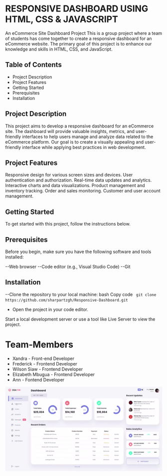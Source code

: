 # RESPONSIVE DASHBOARD USING HTML, CSS & JAVASCRIPT

An eCommerce Site Dashboard Project
This is a group project where a team of students has come together to create a responsive dashboard for an eCommerce website. The primary goal of this project is to enhance our knowledge and skills in HTML, CSS, and JavaScript.

## Table of Contents 
  - Project Description
  - Project Features
  - Getting Started
  - Prerequisites
  - Installation


## Project Description
This project aims to develop a responsive dashboard for an eCommerce site. The dashboard will provide valuable insights, metrics, and user-friendly interfaces to help users manage and analyze data related to the eCommerce platform. Our goal is to create a visually appealing and user-friendly interface while applying best practices in web development.


## Project Features
Responsive design for various screen sizes and devices.
User authentication and authorization.
Real-time data updates and analytics.
Interactive charts and data visualizations.
Product management and inventory tracking.
Order and sales monitoring.
Customer and user account management.

## Getting Started
To get started with this project, follow the instructions below.

## Prerequisites
Before you begin, make sure you have the following software and tools installed:

--Web browser
--Code editor (e.g., Visual Studio Code)
--Git

## Installation
--Clone the repository to your local machine:
bash
Copy code
` git clone https://github.com/sharpartzgh/Responsive-Dashboard.git`
- Open the project in your code editor.

Start a local development server or use a tool like Live Server to view the project.


# Team-Members
- Xandra - Front-end Developer
- Frederick - Frontend Developer
- Wilson Siaw - Frontend Developer
- Elizabeth Mbugua - Frontend Developer
- Ann - Fontend Developer

![Final Image](./images/project-img.png)